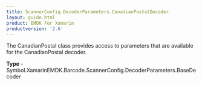 ```yaml
---
title: ScannerConfig.DecoderParameters.CanadianPostalDecoder
layout: guide.html 
product: EMDK For Xamarin 
productversion: '2.6' 
---
```

The CanadianPostal class provides access to parameters that are available for the CanadianPostal decoder.

**Type** - Symbol.XamarinEMDK.Barcode.ScannerConfig.DecoderParameters.BaseDecoder



